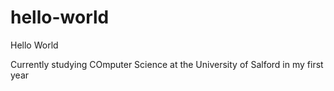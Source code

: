 # hello-world
Hello World

Currently studying COmputer Science at the University of Salford in my first year
